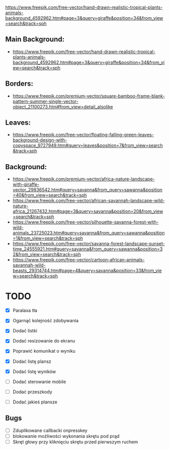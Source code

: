 https://www.freepik.com/free-vector/hand-drawn-realistic-tropical-plants-animals-background_4592962.htm#page=3&query=giraffe&position=34&from_view=search&track=sph

## Main Background:
- https://www.freepik.com/free-vector/hand-drawn-realistic-tropical-plants-animals-background_4592962.htm#page=3&query=giraffe&position=34&from_view=search&track=sph

## Borders:
- https://www.freepik.com/premium-vector/square-bamboo-frame-blank-pattern-summer-single-vector-object_21100273.htm#from_view=detail_alsolike

## Leaves:
- https://www.freepik.com/free-vector/floating-falling-green-leaves-background-design-with-copyspace_9727949.htm#query=leaves&position=7&from_view=search&track=sph

## Background:
- https://www.freepik.com/premium-vector/africa-nature-landscape-with-giraffe-vector_29836542.htm#query=savanna&from_query=sawanna&position=40&from_view=search&track=sph
- https://www.freepik.com/free-vector/african-savannah-landscape-wild-nature-africa_21267432.htm#page=3&query=savanna&position=20&from_view=search&track=sph
- https://www.freepik.com/free-vector/silhouette-savanna-forest-with-wild-animals_23725023.htm#query=savanna&from_query=sawanna&position=1&from_view=search&track=sph
- https://www.freepik.com/free-vector/savanna-forest-landscape-sunset-time_24555921.htm#query=savanna&from_query=sawanna&position=32&from_view=search&track=sph
- https://www.freepik.com/free-vector/cartoon-african-animals-savannah-wild-beasts_29314744.htm#page=4&query=savanna&position=33&from_view=search&track=sph


# TODO
- [X] Paralaxa tła
- [x] Ogarnąć kolejność zdobywania
- [x] Dodać listki
- [x] Dodać resizowanie do ekranu
- [x] Poprawić komunikat o wyniku
- [x] Dodać listę plansz
- [x] Dodać listę wyników

- [ ] Dodać sterowanie mobile
- [ ] Dodać przeszkody

- [ ] Dodać jakieś plansze

## Bugs
- [ ] Zduplikowane callbacki onpresskey
- [ ] blokowanie możliwości wykonania skrętu pod prąd
- [ ] Skręt głowy przy kliknięciu skrętu przed pierwszym ruchem